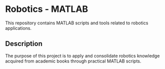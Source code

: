 # Robotics - MATLAB
This repository contains MATLAB scripts and tools related to robotics applications.

## Description

The purpose of this project is to apply and consolidate robotics knowledge acquired from academic books through practical MATLAB scripts.
